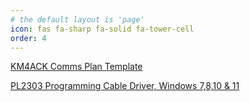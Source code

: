 ```yaml
---
# the default layout is 'page'
icon: fas fa-sharp fa-solid fa-tower-cell
order: 4
---
```



[KM4ACK Comms Plan Template](https://github.com/dbqrs/dbqrs.github.io/raw/main/files/ar/comms-plan-template.zip)

[PL2303 Programming Cable Driver, Windows 7,8,10 & 11](https://github.com/dbqrs/dbqrs.github.io/raw/main/files/ar/PL2303.zip)